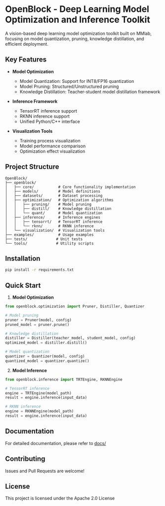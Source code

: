# OpenBlock - Deep Learning Model Optimization and Inference Toolkit

A vision-based deep learning model optimization toolkit built on MMlab, focusing on model quantization, pruning, knowledge distillation, and efficient deployment.

## Key Features

- **Model Optimization**
  - Model Quantization: Support for INT8/FP16 quantization
  - Model Pruning: Structured/Unstructured pruning
  - Knowledge Distillation: Teacher-student model distillation framework
  
- **Inference Framework**
  - TensorRT inference support
  - RKNN inference support
  - Unified Python/C++ interface
  
- **Visualization Tools**
  - Training process visualization
  - Model performance comparison
  - Optimization effect visualization

## Project Structure

```
OpenBlock/
├── openblock/
│   ├── core/           # Core functionality implementation
│   ├── models/         # Model definitions
│   ├── datasets/       # Dataset processing
│   ├── optimization/   # Optimization algorithms
│   │   ├── pruning/    # Model pruning
│   │   ├── distill/    # Knowledge distillation
│   │   └── quant/      # Model quantization
│   ├── inference/      # Inference engines
│   │   ├── tensorrt/   # TensorRT inference
│   │   └── rknn/       # RKNN inference
│   └── visualization/  # Visualization tools
├── examples/           # Usage examples
├── tests/             # Unit tests
└── tools/             # Utility scripts
```

## Installation

```bash
pip install -r requirements.txt
```

## Quick Start

1. **Model Optimization**
```python
from openblock.optimization import Pruner, Distiller, Quantizer

# Model pruning
pruner = Pruner(model, config)
pruned_model = pruner.prune()

# Knowledge distillation
distiller = Distiller(teacher_model, student_model, config)
optimized_model = distiller.distill()

# Model quantization
quantizer = Quantizer(model, config)
quantized_model = quantizer.quantize()
```

2. **Model Inference**
```python
from openblock.inference import TRTEngine, RKNNEngine

# TensorRT inference
engine = TRTEngine(model_path)
result = engine.inference(input_data)

# RKNN inference
engine = RKNNEngine(model_path)
result = engine.inference(input_data)
```

## Documentation

For detailed documentation, please refer to [docs/](docs/)

## Contributing

Issues and Pull Requests are welcome!

## License

This project is licensed under the Apache 2.0 License